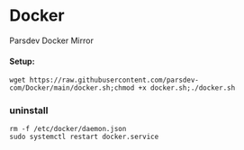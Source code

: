 # Docker
Parsdev Docker Mirror


#### Setup:
```
wget https://raw.githubusercontent.com/parsdev-com/Docker/main/docker.sh;chmod +x docker.sh;./docker.sh
```

### uninstall
```
rm -f /etc/docker/daemon.json
sudo systemctl restart docker.service
```
